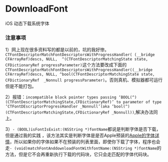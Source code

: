 # DownloadFont
iOS 动态下载系统字体
### 注意事项
1）网上现在很多资料写的都是以前的，坑的我好惨。
`CTFontDescriptorMatchFontDescriptorsWithProgressHandler( (__bridge CFArrayRef)descs, NULL,  ^(CTFontDescriptorMatchingState state, CFDictionaryRef progressParameter)`这个方法要改成下面的
` CTFontDescriptorMatchFontDescriptorsWithProgressHandler((__bridge CFArrayRef)descs, NULL, ^bool(CTFontDescriptorMatchingState state, CFDictionaryRef  _Nonnull progressParameter) `。否则真机、模拟器都可运行但是不能打包。

2）报错：`incompatible block pointer types passing
 ‘BOOL(^)(CTFontDescriptorMatchingState,CFDictionaryRef)’ to parameter of type
 ‘CTFontDEscriptorProgressHandler _Nonnull’(aka ‘bool(^)(CTFontDescriptorMatchingState,CFDictionaryRef _Nonnull))`,解决办法同上。
 
3）`- (BOOL)isFontIsExist:(NSString *)fontName`都说是判断字体是否下载，但是通过我的实践
 ，该方法其实是判断字体是是否Apple预装的[Apple的字体详情](https://support.apple.com/zh-cn/HT202599)，所以如果你的字体如果不在预装的列表里面，即使你下载了字体，程序也会走`- (void)matchFontAnddownloadFontWithfontName:(NSString *)fontName`的方法，但是它不会再重新执行下载的代码块，它只会走匹配的字体代码块。

